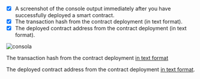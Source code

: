 - [x] A screenshot of the console output immediately after you have successfully deployed a smart contract.
- [x] The transaction hash from the contract deployment (in text format).
- [x] The deployed contract address from the contract deployment (in text format).

![consola](./eth.png)

The transaction hash from the contract deployment [in text format](./transaction_hash.txt)

The deployed contract address from the contract deployment [in text format](./contract_address.txt).
